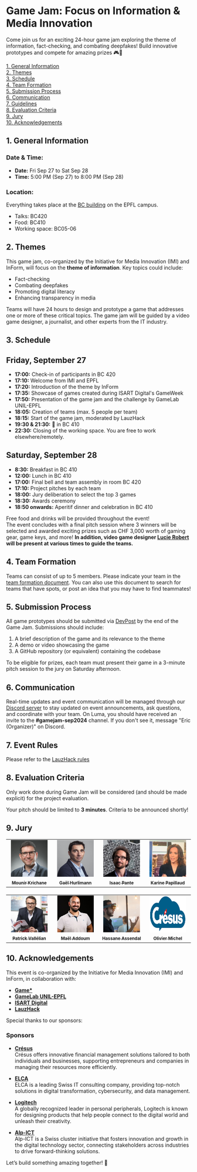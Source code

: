 # Game Jam: Focus on Information & Media Innovation

Come join us for an exciting 24-hour game jam exploring the theme of information, fact-checking, and combating deepfakes! Build innovative prototypes and compete for amazing prizes 🎮🎉

[1. General Information](#1-general-information)  
[2. Themes](#2-themes)  
[3. Schedule](#3-schedule)  
[4. Team Formation](#4-team-formation)  
[5. Submission Process](#5-submission-process)  
[6. Communication](#6-communication)  
[7. Guidelines](#7-event-rules)  
[8. Evaluation Criteria](#8-evaluation-criteria)  
[9. Jury](#9-jury)  
[10. Acknowledgements](#10-acknowledgements)

## 1. General Information

### **Date & Time:**
- **Date:** Fri Sep 27 to Sat Sep 28 
- **Time:** 5:00 PM (Sep 27) to 8:00 PM (Sep 28)

### **Location:**

Everything takes place at the [BC building](https://maps.app.goo.gl/C93kWvRLzBjjFzWf9) on the EPFL campus.
- Talks: BC420
- Food: BC410
- Working space: BC05-06

## 2. Themes

This game jam, co-organized by the Initiative for Media Innovation (IMI) and InForm, will focus on the **theme of information**. Key topics could include:  
- Fact-checking  
- Combating deepfakes  
- Promoting digital literacy  
- Enhancing transparency in media  

Teams will have 24 hours to design and prototype a game that addresses one or more of these critical topics. The game jam will be guided by a video game designer, a journalist, and other experts from the IT industry.


## 3. Schedule

## Friday, September 27

- **17:00:** Check-in of participants in BC 420
- **17:10:** Welcome from IMI and EPFL  
- **17:20:** Introduction of the theme by InForm  
- **17:35:** Showcase of games created during ISART Digital's GameWeek  
- **17:50:** Presentation of the game jam and the challenge by GameLab UNIL-EPFL  
- **18:05:** Creation of teams (max. 5 people per team)  
- **18:15:** Start of the game jam, moderated by LauzHack
- **19:30 & 21:30:** 🍕 in BC 410
- **22:30:** Closing of the working space. You are free to work elsewhere/remotely.

## Saturday, September 28

- **8:30:** Breakfast in BC 410
- **12:00:** Lunch in BC 410
- **17:00:** Final bell and team assembly in room BC 420
- **17:10:** Project pitches by each team
- **18:00:** Jury deliberation to select the top 3 games
- **18:30:** Awards ceremony
- **18:50 onwards:** Aperitif dinner and celebration in BC 410


Free food and drinks will be provided throughout the event!  
The event concludes with a final pitch session where 3 winners will be selected and awarded exciting prizes such as CHF 3,000 worth of gaming gear, game keys, and more!
**In addition, video game designer [Lucie Robert](https://www.linkedin.com/in/lrobertfreelance/) will be present at various times to guide the teams.**

## 4. Team Formation

Teams can consist of up to 5 members. Please indicate your team in the [team formation document](https://docs.google.com/spreadsheets/d/1M_2P2imvVXc_p9r-7N2kCKn2dNCar32lAjfiD9ROvnA/edit?usp=sharing). You can also use this document to search for teams that have spots, or post an idea that you may have to find teammates!

## 5. Submission Process

All game prototypes should be submitted via [DevPost](https://2024-game-jam.devpost.com/) by the end of the Game Jam. Submissions should include:

1. A brief description of the game and its relevance to the theme
2. A demo or video showcasing the game
3. A GitHub repository (or equivalent) containing the codebase

To be eligible for prizes, each team must present their game in a 3-minute pitch session to the jury on Saturday afternoon.

## 6. Communication 

Real-time updates and event communication will be managed through our [Discord server](https://discord.gg/kBfkHqVZft) to stay updated on event announcements, ask questions, and coordinate with your team. On Luma, you should have received an invite to the **#gamejam-sep2024** channel. If you don't see it, message "Eric (Organizer)" on Discord.

## 7. Event Rules

Please refer to the [LauzHack rules](https://lauzhack.com/pdf/rules.pdf)

## 8. Evaluation Criteria

Only work done during Game Jam will be considered (and should be made explicit) for the project evaluation.

Your pitch should be limited to **3 minutes**. Criteria to be announced shortly!

## 9. Jury
<div style="width: 100%; text-align: center;">
  <table style="margin-left: auto; margin-right: auto;">
    <tbody>
      <tr>
        <td align="center" valign="top" width="16%">
          <a href="https://www.linkedin.com/in/mkrichane/">
            <img src="photo/Mounir.jpeg" width="100px" height="100px" alt="Mounir Krichane"/>
            <br /><sub><b>Mounir Krichane</b></sub>
          </a>
        </td>
        <td align="center" valign="top" width="16%">
          <a href="https://www.linkedin.com/in/gaelhurlimann/">
            <img src="photo/Gael.jpg" width="100px" height="100px" alt="Gaël Hurlimann"/>
            <br /><sub><b>Gaël Hurlimann</b></sub>
          </a>
        </td>
        <td align="center" valign="top" width="16%">
          <a href="https://www.linkedin.com/in/isaacpante/">
            <img src="photo/Isaac.jpeg" width="100px" height="100px" alt="Isaac Pante"/>
            <br /><sub><b>Isaac Pante</b></sub>
          </a>
        </td>
        <td align="center" valign="top" width="16%">
          <a href="https://www.linkedin.com/in/karinepapillaud/">
            <img src="photo/Karine.jpeg" width="100px" height="100px" alt="Karine Papillaud"/>
            <br /><sub><b>Karine Papillaud</b></sub>
          </a>
        </td>
      </tr>
    </tbody>
  </table>
</div>

<div style="width: 100%; text-align: center; margin-top: 20px;">
  <table style="margin-left: auto; margin-right: auto;">
    <tbody>
      <tr>
        <td align="center" valign="top" width="16%">
          <a href="https://www.linkedin.com/in/patrick-vallélian-a0769a13/">
            <img src="photo/Patrick.jpeg" width="100px" height="100px" alt="Patrick Vallélian"/>
            <br /><sub><b>Patrick Vallélian</b></sub>
          </a>
        </td>
        <td align="center" valign="top" width="16%">
          <a href="https://www.linkedin.com/in/maël-addoum/">
            <img src="photo/Mael.jpeg" width="100px" height="100px" alt="Maël Addoum"/>
            <br /><sub><b>Maël Addoum</b></sub>
          </a>
        </td>
        <td align="center" valign="top" width="16%">
          <a href="https://www.linkedin.com/in/hassane-assendal/">
            <img src="photo/Hassane.jpeg" width="100px" height="100px" alt="Hassane Assendal"/>
            <br /><sub><b>Hassane Assendal</b></sub>
          </a>
        </td>
        <td align="center" valign="top" width="16%">
          <a href="https://cresus.ch/fr/a-propos">
            <img src="photo/cresus.png" width="100px" height="100px" alt="Olivier Michel"/>
            <br /><sub><b>Olivier Michel</b></sub>
          </a>
        </td>
      </tr>
    </tbody>
  </table>
</div>


## 10. Acknowledgements

This event is co-organized by the Initiative for Media Innovation (IMI) and InForm, in collaboration with:
- **[Game*](https://clic.epfl.ch/fr-FR/commissions/game-star)**
- **[GameLab UNIL-EPFL](https://gamelab-lausanne.ch)**  
- **[ISART Digital](https://www.isart.com)**  
- **[LauzHack](https://www.lauzhack.com/)**  

Special thanks to our sponsors:

### Sponsors

- **[Crésus](https://www.cresus.ch)**  
  Crésus offers innovative financial management solutions tailored to both individuals and businesses, supporting entrepreneurs and companies in managing their resources more efficiently.

- **[ELCA](https://www.elca.ch)**  
  ELCA is a leading Swiss IT consulting company, providing top-notch solutions in digital transformation, cybersecurity, and data management.

- **[Logitech](https://www.logitech.com)**  
  A globally recognized leader in personal peripherals, Logitech is known for designing products that help people connect to the digital world and unleash their creativity.

- **[Alp-ICT](https://alpict.ch/en/)**  
  Alp-ICT is a Swiss cluster initiative that fosters innovation and growth in the digital technology sector, connecting stakeholders across industries to drive forward-thinking solutions.

Let’s build something amazing together! 👾
